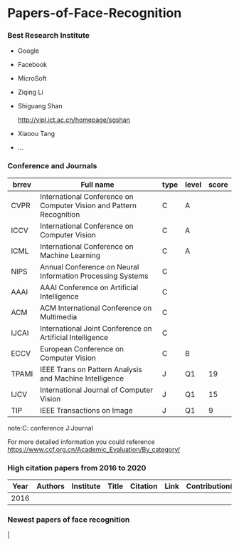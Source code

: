 # Papers-of-Face-Recognition
### Best Research Institute
* Google
* Facebook
* MicroSoft
* Ziqing Li
* Shiguang Shan

  http://vipl.ict.ac.cn/homepage/sgshan
* Xiaoou Tang
* ...

### Conference and Journals
|brrev|Full name|type|level|score|
|---|---|---|---|---|
|CVPR|International Conference on Computer Vision and Pattern Recognition|C| A|
|ICCV|International Conference on Computer Vision|C| A|
|ICML|International Conference on Machine Learning|C|A|
|NIPS|Annual Conference on Neural Information Processing Systems|C|
|AAAI|AAAI Conference on Artificial Intelligence|C|
|ACM |ACM International Conference on Multimedia|C|
|IJCAI|International Joint Conference on Artificial Intelligence|C|
|ECCV|European Conference on Computer Vision|C|B|
|TPAMI|IEEE Trans on Pattern Analysis and Machine Intelligence|J|Q1|19|
|IJCV| International Journal of Computer Vision|J|Q1|15|
|TIP|IEEE Transactions on Image |J|Q1|9|

note:C: conference  J:Journal

For more detailed information you could reference https://www.ccf.org.cn/Academic_Evaluation/By_category/

### High citation papers from 2016 to 2020
|Year| Authors|Institute|Title|Citation|Link|Contribution(idea)|
|---|---|---|---|---|---|---|
|2016|





### Newest papers of face recognition
|
